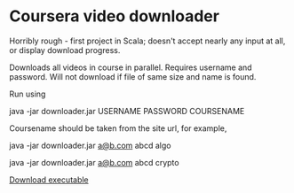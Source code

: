 Coursera video downloader
=========================

Horribly rough - first project in Scala; doesn't accept nearly any input at all, or display download progress.

Downloads all videos in course in parallel. Requires username and password. Will not download if file of same size and name is found.

Run using 

  java -jar downloader.jar USERNAME PASSWORD COURSENAME

Coursename should be taken from the site url, for example,

  java -jar downloader.jar a@b.com abcd algo
  
  java -jar downloader.jar a@b.com abcd crypto

  
[Download executable](https://github.com/terriblybored/Coursera-downloader/raw/master/target/scala-2.9.1/default-317fdc_2.9.1-0.1-SNAPSHOT-one-jar.jar)

